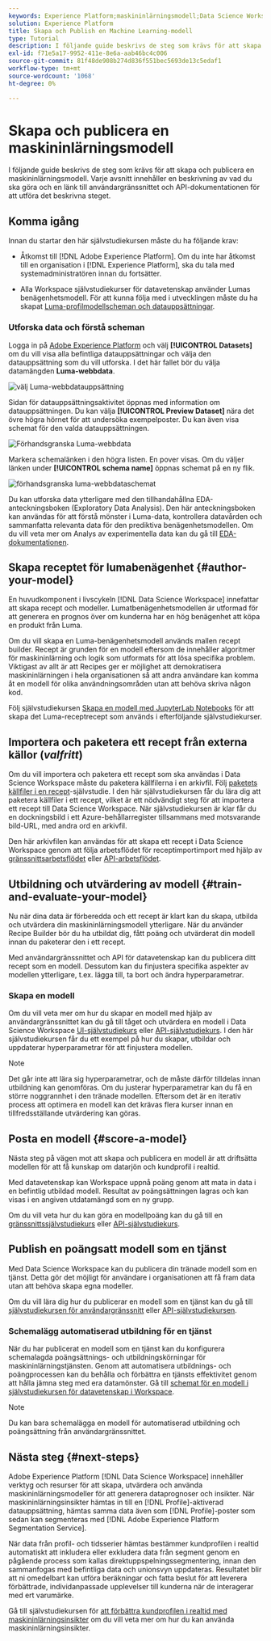 ```yaml
---
keywords: Experience Platform;maskininlärningsmodell;Data Science Workspace;populära ämnen;skapa och publicera en modell
solution: Experience Platform
title: Skapa och Publish en Machine Learning-modell
type: Tutorial
description: I följande guide beskrivs de steg som krävs för att skapa och publicera en maskininlärningsmodell.
exl-id: f71e5a17-9952-411e-8e6a-aab46bc4c006
source-git-commit: 81f48de908b274d836f551bec5693de13c5edaf1
workflow-type: tm+mt
source-wordcount: '1068'
ht-degree: 0%

---
```



# Skapa och publicera en maskininlärningsmodell

I följande guide beskrivs de steg som krävs för att skapa och publicera en maskininlärningsmodell. Varje avsnitt innehåller en beskrivning av vad du ska göra och en länk till användargränssnittet och API-dokumentationen för att utföra det beskrivna steget.

## Komma igång

Innan du startar den här självstudiekursen måste du ha följande krav:

- Åtkomst till [!DNL Adobe Experience Platform]. Om du inte har åtkomst till en organisation i [!DNL Experience Platform], ska du tala med systemadministratören innan du fortsätter.

- Alla Workspace självstudiekurser för datavetenskap använder Lumas benägenhetsmodell. För att kunna följa med i utvecklingen måste du ha skapat [Luma-profilmodellscheman och datauppsättningar](./create-luma-data.md).

### Utforska data och förstå scheman

Logga in på [Adobe Experience Platform](https://platform.adobe.com/) och välj **[!UICONTROL Datasets]** om du vill visa alla befintliga datauppsättningar och välja den datauppsättning som du vill utforska. I det här fallet bör du välja datamängden **Luma-webbdata**.

![välj Luma-webbdatauppsättning](../images/models-recipes/model-walkthrough/luma-dataset.png)

Sidan för datauppsättningsaktivitet öppnas med information om datauppsättningen. Du kan välja **[!UICONTROL Preview Dataset]** nära det övre högra hörnet för att undersöka exempelposter. Du kan även visa schemat för den valda datauppsättningen.

![Förhandsgranska Luma-webbdata](../images/models-recipes/model-walkthrough/preview-dataset.png)

Markera schemalänken i den högra listen. En pover visas. Om du väljer länken under **[!UICONTROL schema name]** öppnas schemat på en ny flik.

![förhandsgranska luma-webbdataschemat](../images/models-recipes/model-walkthrough/preview-schema.png)

Du kan utforska data ytterligare med den tillhandahållna EDA-anteckningsboken (Exploratory Data Analysis). Den här anteckningsboken kan användas för att förstå mönster i Luma-data, kontrollera datavården och sammanfatta relevanta data för den prediktiva benägenhetsmodellen. Om du vill veta mer om Analys av experimentella data kan du gå till [EDA-dokumentationen](../jupyterlab/eda-notebook.md).

## Skapa receptet för lumabenägenhet {#author-your-model}

En huvudkomponent i livscykeln [!DNL Data Science Workspace] innefattar att skapa recept och modeller. Lumatbenägenhetsmodellen är utformad för att generera en prognos över om kunderna har en hög benägenhet att köpa en produkt från Luma.

Om du vill skapa en Luma-benägenhetsmodell används mallen recept builder. Recept är grunden för en modell eftersom de innehåller algoritmer för maskininlärning och logik som utformats för att lösa specifika problem. Viktigast av allt är att Recipes ger er möjlighet att demokratisera maskininlärningen i hela organisationen så att andra användare kan komma åt en modell för olika användningsområden utan att behöva skriva någon kod.

Följ självstudiekursen [Skapa en modell med JupyterLab Notebooks](../jupyterlab/create-a-model.md) för att skapa det Luma-receptrecept som används i efterföljande självstudiekurser.

## Importera och paketera ett recept från externa källor (*valfritt*)

Om du vill importera och paketera ett recept som ska användas i Data Science Workspace måste du paketera källfilerna i en arkivfil. Följ [paketets källfiler i en recept](./package-source-files-recipe.md)-självstudie. I den här självstudiekursen får du lära dig att paketera källfiler i ett recept, vilket är ett nödvändigt steg för att importera ett recept till Data Science Workspace. När självstudiekursen är klar får du en dockningsbild i ett Azure-behållarregister tillsammans med motsvarande bild-URL, med andra ord en arkivfil.

Den här arkivfilen kan användas för att skapa ett recept i Data Science Workspace genom att följa arbetsflödet för receptimportimport med hjälp av [gränssnittsarbetsflödet](./import-packaged-recipe-ui.md) eller [API-arbetsflödet](./import-packaged-recipe-api.md).

## Utbildning och utvärdering av modell {#train-and-evaluate-your-model}

Nu när dina data är förberedda och ett recept är klart kan du skapa, utbilda och utvärdera din maskininlärningsmodell ytterligare. När du använder Recipe Builder bör du ha utbildat dig, fått poäng och utvärderat din modell innan du paketerar den i ett recept.

Med användargränssnittet och API för datavetenskap kan du publicera ditt recept som en modell. Dessutom kan du finjustera specifika aspekter av modellen ytterligare, t.ex. lägga till, ta bort och ändra hyperparametrar.

### Skapa en modell

Om du vill veta mer om hur du skapar en modell med hjälp av användargränssnittet kan du gå till tåget och utvärdera en modell i Data Science Workspace [UI-självstudiekurs](./train-evaluate-model-ui.md) eller [API-självstudiekurs](./train-evaluate-model-api.md). I den här självstudiekursen får du ett exempel på hur du skapar, utbildar och uppdaterar hyperparametrar för att finjustera modellen.

>[!NOTE]
>
> Det går inte att lära sig hyperparametrar, och de måste därför tilldelas innan utbildning kan genomföras. Om du justerar hyperparametrar kan du få en större noggrannhet i den tränade modellen. Eftersom det är en iterativ process att optimera en modell kan det krävas flera kurser innan en tillfredsställande utvärdering kan göras.

## Posta en modell {#score-a-model}

Nästa steg på vägen mot att skapa och publicera en modell är att driftsätta modellen för att få kunskap om datarjön och kundprofil i realtid.

Med datavetenskap kan Workspace uppnå poäng genom att mata in data i en befintlig utbildad modell. Resultat av poängsättningen lagras och kan visas i en angiven utdatamängd som en ny grupp.

Om du vill veta hur du kan göra en modellpoäng kan du gå till en [gränssnittssjälvstudiekurs](./score-model-ui.md) eller [API-självstudiekurs](./score-model-api.md).

## Publish en poängsatt modell som en tjänst

Med Data Science Workspace kan du publicera din tränade modell som en tjänst. Detta gör det möjligt för användare i organisationen att få fram data utan att behöva skapa egna modeller.

Om du vill lära dig hur du publicerar en modell som en tjänst kan du gå till [självstudiekursen för användargränssnitt](./publish-model-service-ui.md) eller [API-självstudiekursen](./publish-model-service-api.md).

### Schemalägg automatiserad utbildning för en tjänst

När du har publicerat en modell som en tjänst kan du konfigurera schemalagda poängsättnings- och utbildningskörningar för maskininlärningstjänsten. Genom att automatisera utbildnings- och poängprocessen kan du behålla och förbättra en tjänsts effektivitet genom att hålla jämna steg med era datamönster. Gå till [schemat för en modell i självstudiekursen för datavetenskap i Workspace](./schedule-models-ui.md).

>[!NOTE]
>
> Du kan bara schemalägga en modell för automatiserad utbildning och poängsättning från användargränssnittet.

## Nästa steg {#next-steps}

Adobe Experience Platform [!DNL Data Science Workspace] innehåller verktyg och resurser för att skapa, utvärdera och använda maskininlärningsmodeller för att generera dataprognoser och insikter. När maskininlärningsinsikter hämtas in till en [!DNL Profile]-aktiverad datauppsättning, hämtas samma data även som [!DNL Profile]-poster som sedan kan segmenteras med [!DNL Adobe Experience Platform Segmentation Service].

När data från profil- och tidsserier hämtas bestämmer kundprofilen i realtid automatiskt att inkludera eller exkludera data från segment genom en pågående process som kallas direktuppspelningssegmentering, innan den sammanfogas med befintliga data och unionsvyn uppdateras. Resultatet blir att ni omedelbart kan utföra beräkningar och fatta beslut för att leverera förbättrade, individanpassade upplevelser till kunderna när de interagerar med ert varumärke.

Gå till självstudiekursen för [att förbättra kundprofilen i realtid med maskininlärningsinsikter](./enrich-profile.md) om du vill veta mer om hur du kan använda maskininlärningsinsikter.
